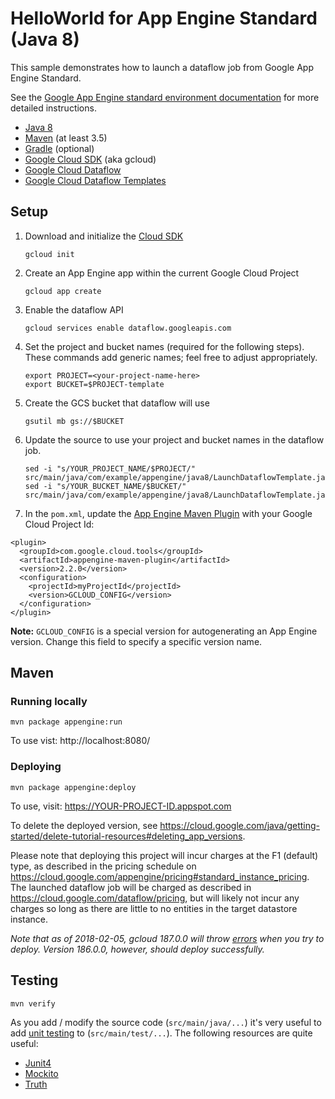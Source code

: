 HelloWorld for App Engine Standard (Java 8)
============================

This sample demonstrates how to launch a dataflow job from Google App Engine
Standard.

See the [Google App Engine standard environment documentation][ae-docs] for more
detailed instructions.

[ae-docs]: https://cloud.google.com/appengine/docs/java/


* [Java 8](http://www.oracle.com/technetwork/java/javase/downloads/index.html)
* [Maven](https://maven.apache.org/download.cgi) (at least 3.5)
* [Gradle](https://gradle.org/gradle-download/) (optional)
* [Google Cloud SDK](https://cloud.google.com/sdk/) (aka gcloud)
* [Google Cloud Dataflow](https://cloud.google.com/dataflow/docs/)
* [Google Cloud Dataflow Templates](https://cloud.google.com/dataflow/docs/templates/overview)

## Setup

1. Download and initialize the [Cloud SDK](https://cloud.google.com/sdk/)

    ```
    gcloud init
    ```

1. Create an App Engine app within the current Google Cloud Project

    ```
    gcloud app create
    ```

1. Enable the dataflow API

    ```
    gcloud services enable dataflow.googleapis.com
    ```

1. Set the project and bucket names (required for the following steps). These
   commands add generic names; feel free to adjust appropriately.

    ```
    export PROJECT=<your-project-name-here>
    export BUCKET=$PROJECT-template
    ```

1. Create the GCS bucket that dataflow will use

    ```
    gsutil mb gs://$BUCKET
    ```

1. Update the source to use your project and bucket names in the dataflow job.

    ```
    sed -i "s/YOUR_PROJECT_NAME/$PROJECT/" src/main/java/com/example/appengine/java8/LaunchDataflowTemplate.java
    sed -i "s/YOUR_BUCKET_NAME/$BUCKET/" src/main/java/com/example/appengine/java8/LaunchDataflowTemplate.java
    ```

1. In the `pom.xml`, update the [App Engine Maven Plugin](https://cloud.google.com/appengine/docs/standard/java/tools/maven-reference)
with your Google Cloud Project Id:

```
<plugin>
  <groupId>com.google.cloud.tools</groupId>
  <artifactId>appengine-maven-plugin</artifactId>
  <version>2.2.0</version>
  <configuration>
    <projectId>myProjectId</projectId>
    <version>GCLOUD_CONFIG</version>
  </configuration>
</plugin>
```
**Note:** `GCLOUD_CONFIG` is a special version for autogenerating an App Engine
version. Change this field to specify a specific version name. 

## Maven
### Running locally

    mvn package appengine:run

To use vist: http://localhost:8080/

### Deploying

    mvn package appengine:deploy

To use, visit:  https://YOUR-PROJECT-ID.appspot.com

To delete the deployed version, see
https://cloud.google.com/java/getting-started/delete-tutorial-resources#deleting_app_versions.

Please note that deploying this project will incur charges at the F1 (default)
type, as described in the pricing schedule on
https://cloud.google.com/appengine/pricing#standard_instance_pricing. The
launched dataflow job will be charged as described in
https://cloud.google.com/dataflow/pricing, but will likely not incur any charges
so long as there are little to no entities in the target datastore instance.

*Note that as of 2018-02-05, gcloud 187.0.0 will throw
[errors](https://stackoverflow.com/a/48567678) when you try to
deploy. Version 186.0.0, however, should deploy successfully.*

## Testing

    mvn verify

As you add / modify the source code (`src/main/java/...`) it's very useful to add [unit testing](https://cloud.google.com/appengine/docs/java/tools/localunittesting)
to (`src/main/test/...`).  The following resources are quite useful:

* [Junit4](http://junit.org/junit4/)
* [Mockito](http://mockito.org/)
* [Truth](http://google.github.io/truth/)
